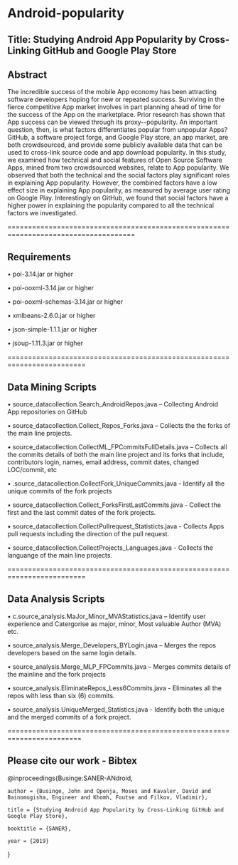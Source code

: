 # Android-popularity


## Title: Studying Android App Popularity by Cross-Linking GitHub and Google Play Store

## Abstract

The incredible success of the mobile App economy has been attracting software developers hoping for new or repeated success. Surviving in the fierce competitive App market involves in part planning ahead of time for the success of the App on the marketplace. Prior research has shown that App success can be viewed through its proxy--popularity. An important question, then, is what factors differentiates popular from unpopular Apps? GitHub, a software project forge, and Google Play store, an app market, are both crowdsourced, and provide some publicly available data that can be used to cross-link source code and app download popularity.
In this study, we examined how technical and social features of Open Source Software Apps, mined from two crowdsourced websites, relate to App popularity. We observed that both the technical and the social factors play significant roles in explaining App popularity.  However, the combined factors have a low effect size in explaining App popularity, as measured by average user rating on Google Play. Interestingly on GitHub, we found that social factors have a higher power in explaining the popularity compared to all the technical factors we investigated.

=====================================================================================

## Requirements

• poi-3.14.jar or higher

• poi-ooxml-3.14.jar or higher

• poi-ooxml-schemas-3.14.jar or higher

• xmlbeans-2.6.0.jar or higher

• json-simple-1.1.1.jar or higher

• jsoup-1.11.3.jar or higher

=========================================================================

## Data Mining Scripts

•	source_datacollection.Search_AndroidRepos.java – Collecting Android App repositories on GitHub

•	source_datacollection.Collect_Repos_Forks.java – Collects the the forks of the main line projects.

•	source_datacollection.CollectML_FPCommitsFullDetails.java – Collects all the commits details of both the main line project and its forks that include, contributors login, names, email address, commit dates, changed LOC/commit, etc

•	.source_datacollection.CollectFork_UniqueCommits.java - Identify all the unique commits of the fork projects 

•	source_datacollection.Collect_ForksFirstLastCommits.java - Collect the first and the last commit dates of the fork projects.

•	source_datacollection.CollectPullrequest_Statisticts.java - Collects Apps pull requests including the direction of the pull request.

•	source_datacollection.CollectProjects_Languages.java - Collects the languange of the main line projects.

=========================================================================

## Data Analysis Scripts

•	c.source_analysis.MaJor_Minor_MVAStatistics.java – Identify user experience and Catergorise as major, minor, Most valuable Author (MVA) etc.

•	source_analysis.Merge_Developers_BYLogin.java – Merges the repos developers based on the same login details.

•	source_analysis.Merge_MLP_FPCommits.java – Merges commits details of the mainline and the fork projects 

•	source_analysis.EliminateRepos_Less6Commits.java - Eliminates all the repos with less than six (6) commits.

•	source_analysis.UniqueMerged_Statistics.java - Identify both the unique and the merged commits of a fork project.

========================================================================


## Please cite our work  - Bibtex

@inproceedings{Businge:SANER-ANdroid,
 
	author = {Businge, John and Openja, Moses and Kavaler, David and Bainomugisha, Engineer and Khomh, Foutse and Filkov, Vladimir},

	title = {Studying Android App Popularity by Cross-Linking GitHub and Google Play Store},

	booktitle = {SANER},

	year = {2019}
}


